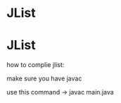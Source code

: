 # JList 
# JList

how to complie jlist:

make sure you have javac

use this command -> javac main.java
